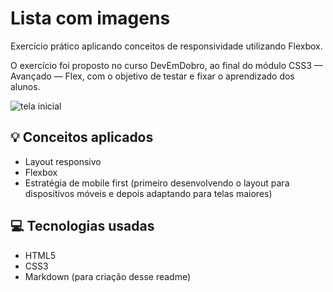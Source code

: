# Lista com imagens

Exercício prático aplicando conceitos de responsividade utilizando Flexbox.

O exercício foi proposto no curso DevEmDobro, ao final do módulo CSS3 — Avançado — Flex, com o objetivo de testar e fixar o aprendizado dos alunos.

![tela inicial](./src/images/tela-01.gif)

## 💡 Conceitos aplicados
- Layout responsivo
- Flexbox
- Estratégia de mobile first (primeiro desenvolvendo o layout para dispositivos móveis e depois adaptando para telas maiores)

## 💻 Tecnologias usadas
- HTML5
- CSS3
- Markdown (para criação desse readme)